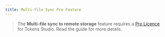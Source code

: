 ```yaml
---
title: Multi-file Sync Pro Feature
---
```


> The **Multi-file sync to remote storage** feature requires a [Pro Licence](https://tokens.studio/pricing) for Tokens Studio. Read the guide for more details.&#x20;
